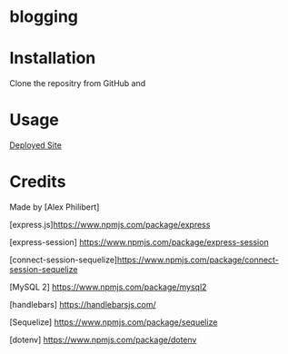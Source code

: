 # blogging

# Installation

Clone the repositry from GitHub and 

# Usage 
[Deployed Site](https://rst-bit-blog.herokuapp.com/)



# Credits

Made by [Alex Philibert]

[express.js]https://www.npmjs.com/package/express

[express-session] https://www.npmjs.com/package/express-session

[connect-session-sequelize]https://www.npmjs.com/package/connect-session-sequelize

[MySQL 2] https://www.npmjs.com/package/mysql2

[handlebars] https://handlebarsjs.com/

[Sequelize] https://www.npmjs.com/package/sequelize

[dotenv] https://www.npmjs.com/package/dotenv

